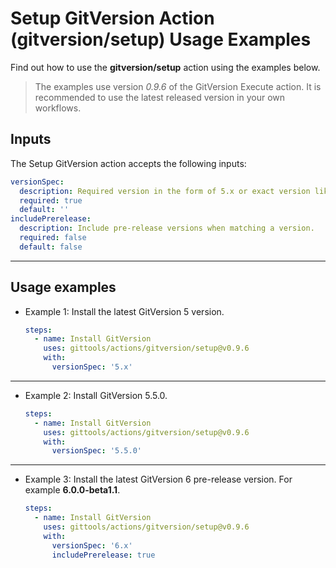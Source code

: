 # Setup GitVersion Action (gitversion/setup) Usage Examples

Find out how to use the **gitversion/setup** action using the examples below.

> The examples use version _0.9.6_ of the GitVersion Execute action.  It is recommended to use the latest released version in your own workflows.

## Inputs

The Setup GitVersion action accepts the following inputs:

```yaml
versionSpec:
  description: Required version in the form of 5.x or exact version like 5.0.0.
  required: true
  default: ''
includePrerelease:
  description: Include pre-release versions when matching a version.
  required: false
  default: false
```

---

## Usage examples

- Example 1: Install the latest GitVersion 5 version.

    ```yaml
    steps:
      - name: Install GitVersion
        uses: gittools/actions/gitversion/setup@v0.9.6
        with:
          versionSpec: '5.x'
    ```

---

- Example 2: Install GitVersion 5.5.0.

    ```yaml
    steps:
      - name: Install GitVersion
        uses: gittools/actions/gitversion/setup@v0.9.6
        with:
          versionSpec: '5.5.0'
    ```

---

- Example 3: Install the latest GitVersion 6 pre-release version.  For example **6.0.0-beta1.1**.

    ```yaml
    steps:
      - name: Install GitVersion
        uses: gittools/actions/gitversion/setup@v0.9.6
        with:
          versionSpec: '6.x'
          includePrerelease: true
    ```
